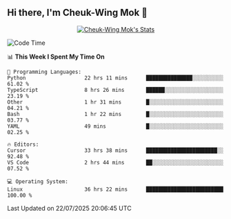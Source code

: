 ## Hi there, I'm Cheuk-Wing Mok 👋

<!--
**mozro0327/mozro0327** is a ✨ _special_ ✨ repository because its `README.md` (this file) appears on your GitHub profile.

Here are some ideas to get you started:

- 🔭 I’m currently working on ...
- 🌱 I’m currently learning ...
- 👯 I’m looking to collaborate on ...
- 🤔 I’m looking for help with ...
- 💬 Ask me about ...
- 📫 How to reach me: ...
- 😄 Pronouns: ...
- ⚡ Fun fact: ...
-->

<p align="center">
  <a href="https://github.com/mozro0327" class="rich-diff-level-one">
    <img src="https://github-readme-stats.vercel.app/api?username=mozro0327&title_color=333&text_color=777" alt="Cheuk-Wing Mok's Stats" >
    <!-- &hide=issues
    <img src="https://github-readme-stats.vercel.app/api?username=mozro0327&hide=issues&title_color=333&text_color=777" alt="Cheuk-Wing Mok's Stats" >
    -->
  </a>
</p>

<!--START_SECTION:waka-->
![Code Time](http://img.shields.io/badge/Code%20Time-3%2C628%20hrs%2059%20mins-blue)

📊 **This Week I Spent My Time On** 

```text
💬 Programming Languages: 
Python                   22 hrs 11 mins      ███████████████░░░░░░░░░░   61.02 % 
TypeScript               8 hrs 26 mins       ██████░░░░░░░░░░░░░░░░░░░   23.19 % 
Other                    1 hr 31 mins        █░░░░░░░░░░░░░░░░░░░░░░░░   04.21 % 
Bash                     1 hr 22 mins        █░░░░░░░░░░░░░░░░░░░░░░░░   03.77 % 
YAML                     49 mins             █░░░░░░░░░░░░░░░░░░░░░░░░   02.25 % 

🔥 Editors: 
Cursor                   33 hrs 38 mins      ███████████████████████░░   92.48 % 
VS Code                  2 hrs 44 mins       ██░░░░░░░░░░░░░░░░░░░░░░░   07.52 % 

💻 Operating System: 
Linux                    36 hrs 22 mins      █████████████████████████   100.00 % 
```


 Last Updated on 22/07/2025 20:06:45 UTC
<!--END_SECTION:waka-->
